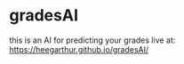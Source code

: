 # gradesAI
this is an AI for predicting your grades
live at: https://heegarthur.github.io/gradesAI/
